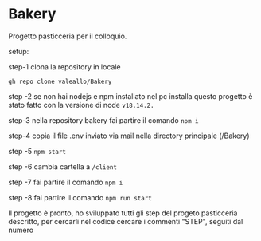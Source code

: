 # Bakery
Progetto pasticceria per il colloquio.

setup:

step-1 clona la repository in locale 

`gh repo clone valeallo/Bakery`

step -2 
se non hai nodejs e npm  installato nel pc installa 
questo progetto è stato fatto con la versione di node 
 `v18.14.2.`

step-3
nella repository bakery fai partire il comando
`npm i`

step-4 
copia il file .env inviato via mail nella directory principale
(/Bakery)

step -5 
`npm start`

step -6 
cambia cartella a `/client`

step -7
 fai partire il comando
`npm i`

step -8
fai partire il comando 
`npm run start`


Il progetto è pronto, ho sviluppato tutti gli step del progeto pasticceria descritto, per cercarli nel codice cercare i commenti "STEP", seguiti dal numero
